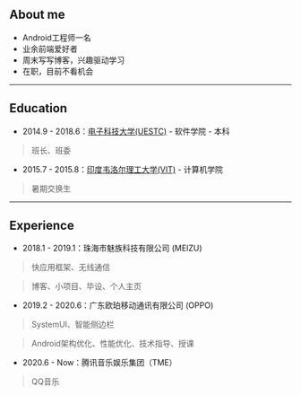 ## About me

- Android工程师一名
- 业余前端爱好者
- 周末写写博客，兴趣驱动学习
- 在职，目前不看机会

---
## Education

- 2014.9 - 2018.6：[电子科技大学(UESTC)](https://www.uestc.edu.cn/) - 软件学院 - 本科

> 班长、班委

- 2015.7 - 2015.8：[印度韦洛尔理工大学(VIT)](http://www.vit.ac.in/) - 计算机学院
  
> 暑期交换生

---
## Experience

-  2018.1 - 2019.1：珠海市魅族科技有限公司 (MEIZU)

> 快应用框架、无线通信

> 博客、小项目、毕设、个人主页

- 2019.2 - 2020.6：广东欧珀移动通讯有限公司 (OPPO)

> SystemUI、智能侧边栏

> Android架构优化、性能优化、技术指导、授课

- 2020.6 - Now：腾讯音乐娱乐集团（TME）

> QQ音乐